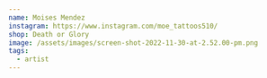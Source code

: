 ```yaml
---
name: Moises Mendez
instagram: https://www.instagram.com/moe_tattoos510/
shop: Death or Glory
image: /assets/images/screen-shot-2022-11-30-at-2.52.00-pm.png
tags:
  - artist
---
```

